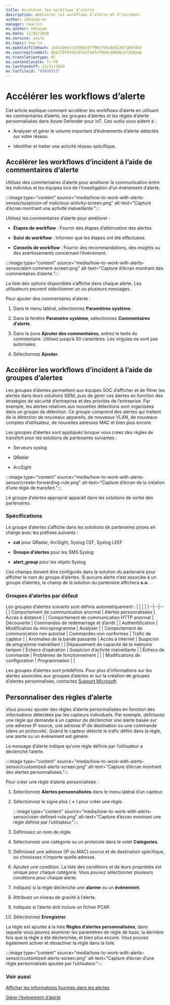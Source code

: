 ```yaml
---
title: Accélérer les workflows d’alerte
description: Améliorez les workflows d’alerte et d’incident.
author: shhazam-ms
manager: rkarlin
ms.author: shhazam
ms.date: 12/02/2020
ms.service: azure
ms.topic: how-to
ms.openlocfilehash: 14d7a0de1cd29b8c07f90c759a4d423d7186fdb9
ms.sourcegitcommit: 8be279f92d5c07a37adfe766dc40648c673d8aa8
ms.translationtype: HT
ms.contentlocale: fr-FR
ms.lasthandoff: 12/31/2020
ms.locfileid: "97835513"
---
```

# <a name="accelerate-alert-workflows"></a>Accélérer les workflows d’alerte

Cet article explique comment accélérer les workflows d’alerte en utilisant les commentaires d’alerte, les groupes d’alertes et les règles d’alerte personnalisées dans Azure Defender pour IoT.  Ces outils vous aident à :

- Analyser et gérer le volume important d’événements d’alerte détectés sur votre réseau.

- Identifier et traiter une activité réseau spécifique.

## <a name="accelerate-incident-workflows-by-using-alert-comments"></a>Accélérer les workflows d’incident à l’aide de commentaires d’alerte

Utilisez des commentaires d’alerte pour améliorer la communication entre les individus et les équipes lors de l’investigation d’un événement d’alerte.

:::image type="content" source="media/how-to-work-with-alerts-sensor/suspicion-of malicious-activity-screen.png" alt-text="Capture d’écran montrant une activité malveillante.":::

Utilisez les commentaires d’alerte pour améliorer :

- **Étapes de workflow** : Fournir des étapes d’atténuation des alertes.

- **Suivi de workflow** : Informer que les étapes ont été effectuées.

- **Conseils de workflow** : Fournir des recommandations, des insights ou des avertissements concernant l’événement.

:::image type="content" source="media/how-to-work-with-alerts-sensor/alert-comment-screen.png" alt-text="Capture d’écran montrant des commentaires d’alerte.":::

La liste des options disponibles s’affiche dans chaque alerte. Les utilisateurs peuvent sélectionner un ou plusieurs messages.

Pour ajouter des commentaires d’alerte :

1. Dans le menu latéral, sélectionnez **Paramètres système**.

2. Dans la fenêtre **Paramètre système**, sélectionnez **Commentaires d’alerte**.

3. Dans la zone **Ajouter des commentaires**, entrez le texte du commentaire. Utilisez jusqu’à 50 caractères. Les virgules ne sont pas autorisées.

4. Sélectionnez **Ajouter**.

## <a name="accelerate-incident-workflows-by-using-alert-groups"></a>Accélérer les workflows d’incident à l’aide de groupes d’alertes

Les groupes d’alertes permettent aux équipes SOC d’afficher et de filtrer les alertes dans leurs solutions SIEM, puis de gérer ces alertes en fonction des stratégies de sécurité d’entreprise et des priorités de l’entreprise. Par exemple, les alertes relatives aux nouvelles détections sont organisées dans un groupe de détection. Ce groupe comprend des alertes qui traitent de la détection de nouveaux appareils, de nouveaux VLAN, de nouveaux comptes d’utilisateur, de nouvelles adresses MAC et bien plus encore.

Les groupes d’alertes sont appliqués lorsque vous créez des règles de transfert pour les solutions de partenaires suivantes :

  - Serveurs syslog

  - QRadar

  - ArcSight

:::image type="content" source="media/how-to-work-with-alerts-sensor/create-forwarding-rule.png" alt-text="Capture d’écran de la création d’une règle de transfert.":::

Le groupe d’alertes approprié apparaît dans les solutions de sortie des partenaires. 

### <a name="requirements"></a>Spécifications

Le groupe d’alertes s’affiche dans les solutions de partenaires prises en charge avec les préfixes suivants :

  - **cat** pour QRadar, ArcSight, Syslog CEF, Syslog LEEF

  - **Groupe d’alertes** pour les SMS Syslog

  - **alert_group** pour les objets Syslog

Ces champs doivent être configurés dans la solution du partenaire pour afficher le nom du groupe d’alertes. Si aucune alerte n’est associée à un groupe d’alertes, le champ de la solution du partenaire affichera **s.o.** .

### <a name="default-alert-groups"></a>Groupes d’alertes par défaut

Les groupes d’alertes suivants sont définis automatiquement :
|  |  |  |
|--|--|--|
| Comportement de communication anormal | Alertes personnalisées | Accès à distance |
| Comportement de communication HTTP anormal | Découverte | Commandes de redémarrage et d’arrêt |
| Authentification | Modification du microprogramme | Analyser |
| Comportement de communication non autorisé | Commandes non conformes | Trafic de capteur |
| Anomalies de la bande passante | Accès à Internet | Suspicion de programme malveillant |
| Dépassement de capacité de la mémoire tampon | Échecs d’opération | Suspicion d’activité malveillante |
| Échecs de commande | Problèmes de fonctionnement |  |
| Modifications de configuration | Programmation |  |

Les groupes d’alertes sont prédéfinis. Pour plus d’informations sur les alertes associées aux groupes d’alertes et sur la création de groupes d’alertes personnalisés, contactez [Support Microsoft](https://support.microsoft.com/supportforbusiness/productselection?sapId=82c88f35-1b8e-f274-ec11-c6efdd6dd099).

## <a name="customize-alert-rules"></a>Personnaliser des règles d’alerte

Vous pouvez ajouter des règles d’alerte personnalisées en fonction des informations détectées par les capteurs individuels. Par exemple, définissez une règle qui demande à un capteur de déclencher une alerte basée sur une adresse IP source, une adresse IP de destination ou une commande (dans un protocole). Quand le capteur détecte le trafic défini dans la règle, une alerte ou un événement est généré.

Le message d’alerte indique qu’une règle définie par l’utilisateur a déclenché l’alerte.

:::image type="content" source="media/how-to-work-with-alerts-sensor/customized-alerts-screen.png" alt-text="Capture d’écran montrant des alertes personnalisées.":::

Pour créer une règle d’alerte personnalisée :

1. Sélectionnez **Alertes personnalisées** dans le menu latéral d’un capteur.
1. Sélectionnez le signe plus ( **+** ) pour créer une règle.

   :::image type="content" source="media/how-to-work-with-alerts-sensor/user-defined-rule.png" alt-text="Capture d’écran montrant une règle définie par l’utilisateur.":::

1. Définissez un nom de règle.
1. Sélectionnez une catégorie ou un protocole dans le volet **Catégories**.
1. Définissez une adresse (IP ou MAC) source et de destination spécifique, ou choisissez n’importe quelle adresse.
1. Ajoutez une condition. La liste des conditions et de leurs propriétés est unique pour chaque catégorie. Vous pouvez sélectionner plusieurs conditions pour chaque alerte.
1. Indiquez si la règle déclenche une **alarme** ou un **événement**.
1. Attribuez un niveau de gravité à l’alerte.
1. Indiquez si l’alerte doit inclure un fichier PCAP.
1. Sélectionnez **Enregistrer**.

La règle est ajoutée à la liste **Règles d’alertes personnalisées**, dans laquelle vous pouvez examiner les paramètres de règle de base, la dernière fois que la règle a été déclenchée, et bien plus encore. Vous pouvez également activer et désactiver la règle dans la liste.

:::image type="content" source="media/how-to-work-with-alerts-sensor/customized-alerts-screen.png" alt-text="Capture d’écran d’une règle personnalisée ajoutée par l’utilisateur.":::

### <a name="see-also"></a>Voir aussi

[Afficher les informations fournies dans les alertes](how-to-view-information-provided-in-alerts.md)

[Gérer l’événement d’alerte](how-to-manage-the-alert-event.md)
